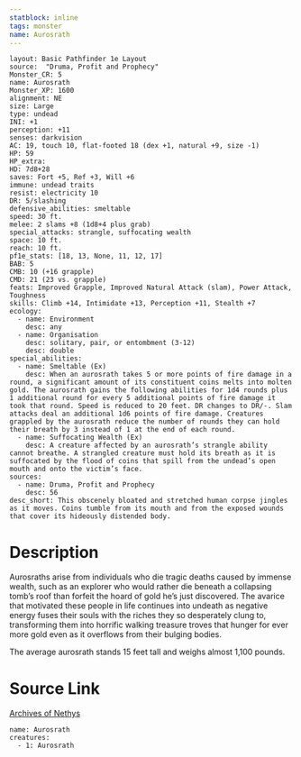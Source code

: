```yaml
---
statblock: inline
tags: monster
name: Aurosrath
---
```

```statblock
layout: Basic Pathfinder 1e Layout
source:  "Druma, Profit and Prophecy"
Monster_CR: 5
name: Aurosrath
Monster_XP: 1600
alignment: NE
size: Large
type: undead
INI: +1
perception: +11
senses: darkvision
AC: 19, touch 10, flat-footed 18 (dex +1, natural +9, size -1)
HP: 59
HP_extra: 
HD: 7d8+28
saves: Fort +5, Ref +3, Will +6
immune: undead traits
resist: electricity 10
DR: 5/slashing
defensive_abilities: smeltable
speed: 30 ft.
melee: 2 slams +8 (1d8+4 plus grab)
special_attacks: strangle, suffocating wealth
space: 10 ft.
reach: 10 ft.
pf1e_stats: [18, 13, None, 11, 12, 17]
BAB: 5
CMB: 10 (+16 grapple)
CMD: 21 (23 vs. grapple)
feats: Improved Grapple, Improved Natural Attack (slam), Power Attack, Toughness
skills: Climb +14, Intimidate +13, Perception +11, Stealth +7
ecology:
  - name: Environment
    desc: any
  - name: Organisation
    desc: solitary, pair, or entombment (3-12)
    desc: double
special_abilities:
  - name: Smeltable (Ex)
    desc: When an aurosrath takes 5 or more points of fire damage in a round, a significant amount of its constituent coins melts into molten gold. The aurosrath gains the following abilities for 1d4 rounds plus 1 additional round for every 5 additional points of fire damage it took that round. Speed is reduced to 20 feet. DR changes to DR/-. Slam attacks deal an additional 1d6 points of fire damage. Creatures grappled by the aurosrath reduce the number of rounds they can hold their breath by 3 instead of 1 at the end of each round.
  - name: Suffocating Wealth (Ex)
    desc: A creature affected by an aurosrath’s strangle ability cannot breathe. A strangled creature must hold its breath as it is suffocated by the flood of coins that spill from the undead’s open mouth and onto the victim’s face.
sources:
  - name: Druma, Profit and Prophecy
    desc: 56
desc_short: This obscenely bloated and stretched human corpse jingles as it moves. Coins tumble from its mouth and from the exposed wounds that cover its hideously distended body.
```
# Description
Aurosraths arise from individuals who die tragic deaths caused by immense wealth, such as an explorer who would rather die beneath a collapsing tomb’s roof than forfeit the hoard of gold he’s just discovered. The avarice that motivated these people in life continues into undeath as negative energy fuses their souls with the riches they so desperately clung to, transforming them into horrific walking treasure troves that hunger for ever more gold even as it overflows from their bulging bodies.

 The average aurosrath stands 15 feet tall and weighs almost 1,100 pounds.
# Source Link
[Archives of Nethys](https://aonprd.com/MonsterDisplay.aspx?ItemName=Aurosrath)
```encounter-table
name: Aurosrath
creatures:
  - 1: Aurosrath
```
